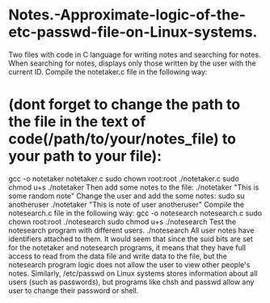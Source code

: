 # Notes.-Approximate-logic-of-the-etc-passwd-file-on-Linux-systems.
Two files with code in C language for writing notes and searching for notes. 
When searching for notes, displays only those written by the user with the current ID.
Compile the notetaker.c file in the following way:
# (dont forget to change the path to the file in the text of code(/path/to/your/notes_file) to your path to your file):
gcc -o notetaker notetaker.c
sudo chown root:root ./notetaker.c
sudo chmod u+s ./notetaker
Then add some notes to the file:
./notetaker "This is some random note"
Change the user and add the some notes:
sudo su anotheruser
./notetaker "This is note of user anotheruser"
Compile the notesearch.c file in the following way:
gcc -o notesearch notesearch.c
sudo chown root:root ./notesearch
sudo chmod u+s ./notesearch
Test the notesearch program with different users.
./notesearch
All user notes have identifiers attached to them. 
It would seem that since the suid bits are set for the notetaker and notesearch programs, 
it means that they have full access to read from the data file and write data to the file, 
but the notesearch program logic does not allow the user to view other people's notes.
Similarly, /etc/passwd on Linux systems stores information about all users (such as passwords), 
but programs like chsh and passwd allow any user to change their password or shell.
